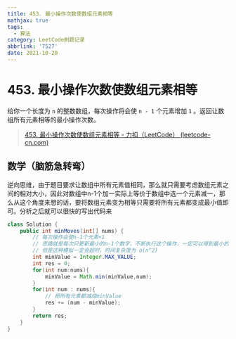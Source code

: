 ```yaml
---
title: 453. 最小操作次数使数组元素相等
mathjax: true
tags:
  - 算法
category: LeetCode刷题记录
abbrlink: '7527'
date: 2021-10-20
---
```

# 453. 最小操作次数使数组元素相等

给你一个长度为 `n` 的整数数组，每次操作将会使 `n - 1` 个元素增加 `1` 。返回让数组所有元素相等的最小操作次数。

> [453. 最小操作次数使数组元素相等 - 力扣（LeetCode） (leetcode-cn.com)](https://leetcode-cn.com/problems/minimum-moves-to-equal-array-elements/)

<!-- more -->

## 数学（脑筋急转弯）

逆向思维，由于题目要求让数组中所有元素值相同，那么就只需要考虑数组元素之间的相对大小，因此对数组中n-1个加一实际上等价于数组中选一个元素减一，那么从这个角度来想的话，要将数组元素变为相等只需要将所有元素都变成最小值即可。分析之后就可以很快的写出代码来

```java
class Solution {
    public int minMoves(int[] nums) {
        // 每次操作会使n-1个元素+1
        // 思路就是每次只更新最小的n-1个数字，不断执行这个操作，一定可以得到最小的操作次数
        // 但是这种模拟一定会超时，时间复杂度为 o(n^2)
        int minValue = Integer.MAX_VALUE;
        int res = 0;
        for(int num:nums){
            minValue = Math.min(minValue,num);
        }
        for(int num : nums){
            // 把所有元素都减成minValue
            res += (num - minValue);
        }
        return res;
    }
}
```